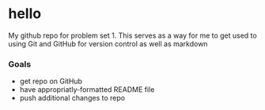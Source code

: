# hello
My github repo for problem set 1. This serves as a way for me to get used to using Git and GitHub for version control as well as markdown

### Goals
- get repo on GitHub
- have appropriatly-formatted README file
- push additional changes to repo
